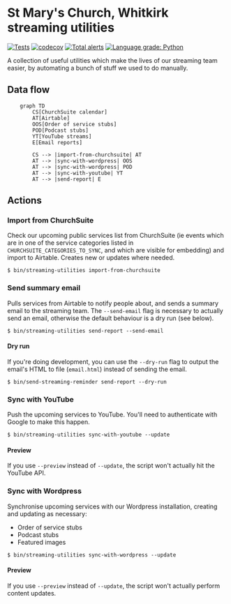 # St Mary's Church, Whitkirk streaming utilities

[![Tests](https://github.com/whitkirkchurch/streaming-utilities/actions/workflows/test.yml/badge.svg)](https://github.com/whitkirkchurch/streaming-utilities/actions/workflows/test.yml) [![codecov](https://codecov.io/gh/whitkirkchurch/streaming-utilities/branch/main/graph/badge.svg?token=W63QDRRZCQ)](https://codecov.io/gh/whitkirkchurch/streaming-utilities) [![Total alerts](https://img.shields.io/lgtm/alerts/g/whitkirkchurch/streaming-utilities.svg?logo=lgtm&logoWidth=18)](https://lgtm.com/projects/g/whitkirkchurch/streaming-utilities/alerts/) [![Language grade: Python](https://img.shields.io/lgtm/grade/python/g/whitkirkchurch/streaming-utilities.svg?logo=lgtm&logoWidth=18)](https://lgtm.com/projects/g/whitkirkchurch/streaming-utilities/context:python)

A collection of useful utilities which make the lives of our streaming team easier, by automating a bunch of stuff we used to do manually.

## Data flow

```mermaid
    graph TD
        CS[ChurchSuite calendar]
        AT[Airtable]
        OOS[Order of service stubs]
        POD[Podcast stubs]
        YT[YouTube streams]
        E[Email reports]
        
        CS --> |import-from-churchsuite| AT
        AT --> |sync-with-wordpress| OOS
        AT --> |sync-with-wordpress| POD
        AT --> |sync-with-youtube| YT
        AT --> |send-report| E
```

## Actions

### Import from ChurchSuite

Check our upcoming public services list from ChurchSuite (ie events which are in one of the service categories listed in `CHURCHSUITE_CATEGORIES_TO_SYNC`, and which are visible for embedding) and import to Airtable. Creates new or updates where needed.

`$ bin/streaming-utilities import-from-churchsuite`

### Send summary email

Pulls services from Airtable to notify people about, and sends a summary email to the streaming team. The `--send-email` flag is necessary to actually send an email, otherwise the default behaviour is a dry run (see below).

`$ bin/streaming-utilities send-report --send-email`

#### Dry run

If you're doing development, you can use the `--dry-run` flag to output the email's HTML to file (`email.html`) instead of sending the email.

`$ bin/send-streaming-reminder send-report --dry-run`

### Sync with YouTube

Push the upcoming services to YouTube. You'll need to authenticate with Google to make this happen.

`$ bin/streaming-utilities sync-with-youtube --update`

#### Preview

If you use `--preview` instead of `--update`, the script won't actually hit the YouTube API.

### Sync with Wordpress

Synchronise upcoming services with our Wordpress installation, creating and updating as necessary:

- Order of service stubs
- Podcast stubs
- Featured images

`$ bin/streaming-utilities sync-with-wordpress --update`

#### Preview

If you use `--preview` instead of `--update`, the script won't actually perform content updates.
